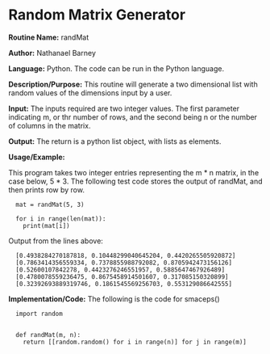 # Random Matrix Generator

**Routine Name:**           randMat

**Author:** Nathanael Barney

**Language:** Python. The code can be run in the Python language.


**Description/Purpose:** This routine will generate a two dimensional list with random values of the dimensions input by a user.

**Input:** The inputs required are two integer values. The first parameter indicating m, or thr number of rows, and the second being n or the number of columns in the matrix.

**Output:** The return is a python list object, with lists as elements.

**Usage/Example:**

This program takes two integer entries representing the m * n matrix, in the case below, 5 * 3. The following test code stores the output of randMat, and then prints row by row.

      mat = randMat(5, 3)
      
      for i in range(len(mat)):
        print(mat[i])

Output from the lines above:

      [0.4938284270187818, 0.10448299040645204, 0.4420265505920872]
      [0.7863414356559334, 0.7378855988792082, 0.8705942473156126]
      [0.52600107842278, 0.4423276246551957, 0.5885647467926489]
      [0.4780078559236475, 0.8675458914501607, 0.317085150320899]
      [0.32392693889319746, 0.1861545569256703, 0.553129086642555]


**Implementation/Code:** The following is the code for smaceps()

      import random
      
      
      def randMat(m, n):
        return [[random.random() for i in range(n)] for j in range(m)]
      


